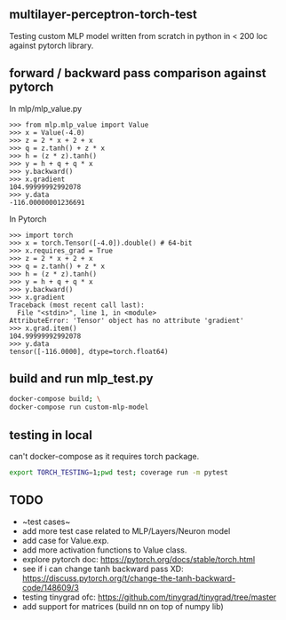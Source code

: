 ## multilayer-perceptron-torch-test

Testing custom MLP model written from scratch in python in < 200 loc against pytorch library.

## forward / backward pass comparison against pytorch

In mlp/mlp_value.py

```python3
>>> from mlp.mlp_value import Value
>>> x = Value(-4.0)
>>> z = 2 * x + 2 + x
>>> q = z.tanh() + z * x
>>> h = (z * z).tanh()
>>> y = h + q + q * x
>>> y.backward()
>>> x.gradient
104.99999992992078
>>> y.data
-116.00000001236691
```

In Pytorch

```python3
>>> import torch
>>> x = torch.Tensor([-4.0]).double() # 64-bit
>>> x.requires_grad = True
>>> z = 2 * x + 2 + x
>>> q = z.tanh() + z * x
>>> h = (z * z).tanh()
>>> y = h + q + q * x
>>> y.backward()
>>> x.gradient
Traceback (most recent call last):
  File "<stdin>", line 1, in <module>
AttributeError: 'Tensor' object has no attribute 'gradient'
>>> x.grad.item()
104.99999992992078
>>> y.data
tensor([-116.0000], dtype=torch.float64)
```

## build and run mlp_test.py
```bash
docker-compose build; \
docker-compose run custom-mlp-model
```
## testing in local
can't docker-compose as it requires torch package.
```bash
export TORCH_TESTING=1;pwd test; coverage run -m pytest
```

## TODO
- ~test cases~
- add more test case related to MLP/Layers/Neuron model
- add case for Value.exp.
- add more activation functions to Value class.
- explore pytorch doc: https://pytorch.org/docs/stable/torch.html
- see if i can change tanh backward pass XD: https://discuss.pytorch.org/t/change-the-tanh-backward-code/148609/3
- testing tinygrad ofc: https://github.com/tinygrad/tinygrad/tree/master
- add support for matrices (build nn on top of numpy lib)
